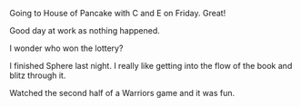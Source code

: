Going to House of Pancake with C and E on Friday. Great!

Good day at work as nothing happened.

I wonder who won the lottery?

I finished Sphere last night. I really like getting into the flow of the book and blitz through it.

Watched the second half of a Warriors game and it was fun.
